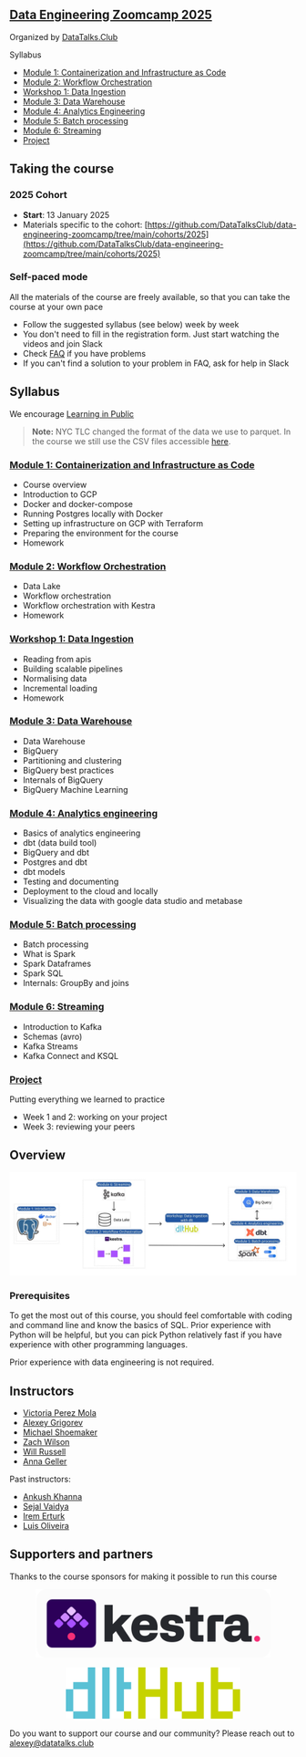 ## <a href="https://github.com/DataTalksClub/data-engineering-zoomcamp/">Data Engineering Zoomcamp 2025</a>

Organized by <a href="https://datatalks.club/">DataTalks.Club</a>

Syllabus

* [Module 1: Containerization and Infrastructure as Code](#module-1-containerization-and-infrastructure-as-code)
* [Module 2: Workflow Orchestration](#module-2-workflow-orchestration)
* [Workshop 1: Data Ingestion](#workshop-1-data-ingestion)
* [Module 3: Data Warehouse](#module-3-data-warehouse)
* [Module 4: Analytics Engineering](#module-4-analytics-engineering)
* [Module 5: Batch processing](#module-5-batch-processing)
* [Module 6: Streaming](#module-6-streaming)
* [Project](#project)

## Taking the course

### 2025 Cohort 

* **Start**: 13 January 2025
* Materials specific to the cohort: [https://github.com/DataTalksClub/data-engineering-zoomcamp/tree/main/cohorts/2025](https://github.com/DataTalksClub/data-engineering-zoomcamp/tree/main/cohorts/2025)

### Self-paced mode

All the materials of the course are freely available, so that you
can take the course at your own pace

* Follow the suggested syllabus (see below) week by week
* You don't need to fill in the registration form. Just start watching the videos and join Slack
* Check [FAQ](https://docs.google.com/document/d/19bnYs80DwuUimHM65UV3sylsCn2j1vziPOwzBwQrebw/edit?usp=sharing) if you have problems
* If you can't find a solution to your problem in FAQ, ask for help in Slack


## Syllabus

We encourage <a href="https://github.com/DataTalksClub/data-engineering-zoomcamp/blob/main/learning-in-public.md">Learning in Public</a>

> **Note:** NYC TLC changed the format of the data we use to parquet.
> In the course we still use the CSV files accessible [here](https://github.com/DataTalksClub/nyc-tlc-data).


### <a  href="https://github.com/DataTalksClub/data-engineering-zoomcamp/tree/main/01-docker-terraform">Module 1: Containerization and Infrastructure as Code</a>

* Course overview
* Introduction to GCP
* Docker and docker-compose
* Running Postgres locally with Docker
* Setting up infrastructure on GCP with Terraform
* Preparing the environment for the course
* Homework



### <a href="https://github.com/DataTalksClub/data-engineering-zoomcamp/tree/main/02-workflow-orchestration">Module 2: Workflow Orchestration</a>

* Data Lake
* Workflow orchestration
* Workflow orchestration with Kestra
* Homework



### <a href="https://github.com/DataTalksClub/data-engineering-zoomcamp/blob/main/cohorts/2025/workshops/dlt.md">Workshop 1: Data Ingestion</a>

* Reading from apis
* Building scalable pipelines
* Normalising data
* Incremental loading
* Homework




### <a href="https://github.com/DataTalksClub/data-engineering-zoomcamp/tree/main/03-data-warehouse">Module 3: Data Warehouse</a>

* Data Warehouse
* BigQuery
* Partitioning and clustering
* BigQuery best practices
* Internals of BigQuery
* BigQuery Machine Learning



### <a href="https://github.com/DataTalksClub/data-engineering-zoomcamp/tree/main/04-analytics-engineering">Module 4: Analytics engineering</a>

* Basics of analytics engineering
* dbt (data build tool)
* BigQuery and dbt
* Postgres and dbt
* dbt models
* Testing and documenting
* Deployment to the cloud and locally
* Visualizing the data with google data studio and metabase




### <a href="https://github.com/DataTalksClub/data-engineering-zoomcamp/tree/main/05-batch">Module 5: Batch processing</a>

* Batch processing
* What is Spark
* Spark Dataframes
* Spark SQL
* Internals: GroupBy and joins


### <a href="https://github.com/DataTalksClub/data-engineering-zoomcamp/tree/main/06-streaming">Module 6: Streaming</a>

* Introduction to Kafka
* Schemas (avro)
* Kafka Streams
* Kafka Connect and KSQL




### <a href="https://github.com/DataTalksClub/data-engineering-zoomcamp/tree/main/projects">Project</a>

Putting everything we learned to practice

* Week 1 and 2: working on your project
* Week 3: reviewing your peers


## Overview

<img src="images/arch_v4_workshops.jpg" />

### Prerequisites

To get the most out of this course, you should feel comfortable with coding and command line
and know the basics of SQL. Prior experience with Python will be helpful, but you can pick
Python relatively fast if you have experience with other programming languages.

Prior experience with data engineering is not required.



## Instructors

- [Victoria Perez Mola](https://www.linkedin.com/in/victoriaperezmola/)
- [Alexey Grigorev](https://linkedin.com/in/agrigorev)
- [Michael Shoemaker](https://www.linkedin.com/in/michaelshoemaker1/)
- [Zach Wilson](https://www.linkedin.com/in/eczachly)
- [Will Russell](https://www.linkedin.com/in/wrussell1999/)
- [Anna Geller](https://www.linkedin.com/in/anna-geller-12a86811a/)

 

Past instructors:

- [Ankush Khanna](https://linkedin.com/in/ankushkhanna2)
- [Sejal Vaidya](https://www.linkedin.com/in/vaidyasejal/)
- [Irem Erturk](https://www.linkedin.com/in/iremerturk/)
- [Luis Oliveira](https://www.linkedin.com/in/lgsoliveira/)



## Supporters and partners

Thanks to the course sponsors for making it possible to run this course

<p align="center">
  <a href="https://kestra.io/">
    <img height="120" src="images/kestra.svg">
  </a>
</p>


<p align="center">
  <a href="https://dlthub.com/">
    <img height="90" src="images/dlthub.png">
  </a>
</p>

Do you want to support our course and our community? Please reach out to [alexey@datatalks.club](alexey@datatalks.club)
